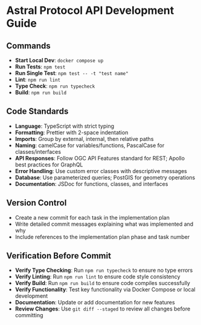 # Astral Protocol API Development Guide

## Commands
- **Start Local Dev**: `docker compose up`
- **Run Tests**: `npm test`
- **Run Single Test**: `npm test -- -t "test name"`
- **Lint**: `npm run lint`
- **Type Check**: `npm run typecheck`
- **Build**: `npm run build`

## Code Standards
- **Language**: TypeScript with strict typing
- **Formatting**: Prettier with 2-space indentation
- **Imports**: Group by external, internal, then relative paths
- **Naming**: camelCase for variables/functions, PascalCase for classes/interfaces
- **API Responses**: Follow OGC API Features standard for REST; Apollo best practices for GraphQL
- **Error Handling**: Use custom error classes with descriptive messages
- **Database**: Use parameterized queries; PostGIS for geometry operations
- **Documentation**: JSDoc for functions, classes, and interfaces

## Version Control
- Create a new commit for each task in the implementation plan
- Write detailed commit messages explaining what was implemented and why
- Include references to the implementation plan phase and task number

## Verification Before Commit
- **Verify Type Checking**: Run `npm run typecheck` to ensure no type errors
- **Verify Linting**: Run `npm run lint` to ensure code style consistency
- **Verify Build**: Run `npm run build` to ensure code compiles successfully
- **Verify Functionality**: Test key functionality via Docker Compose or local development
- **Documentation**: Update or add documentation for new features
- **Review Changes**: Use `git diff --staged` to review all changes before committing